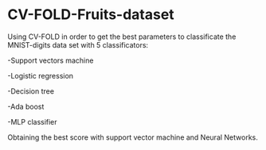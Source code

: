 # CV-FOLD-Fruits-dataset
Using CV-FOLD in order to get the best parameters to classificate the MNIST-digits data set with 5 classificators: 

-Support vectors machine 

-Logistic regression 

-Decision tree

-Ada boost

-MLP classifier

Obtaining the best score with support vector machine and Neural Networks.
